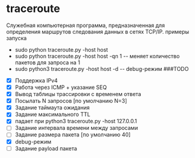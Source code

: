 # traceroute
Служебная компьютерная программа, предназначенная для определения маршрутов следования данных в сетях TCP/IP.
примеры запуска
* sudo python traceroute.py -host host
* sudo python traceroute.py -host host -qn 1 -- меняет количество пакетов для запроса на 1
* sudo python3 traceroute.py -host host -d -- debug-режим
###TODO
- [x] Поддержка IPv4
- [x] Работа через ICMP + указание SEQ
- [x] Вывод таблицы трассировки с временем ответа
- [x] Посылать N запросов [по умолчанию N=3]
- [x] Задание таймаута ожидания
- [x] Задание максимального TTL
- [x] падает при python3 traceroute.py -host 127.0.0.1
- [ ] Задание интервала времени между запросами
- [ ] Задание размера пакета [по умолчанию 40]
- [x] debug-режим
- [ ] Задание payload пакета